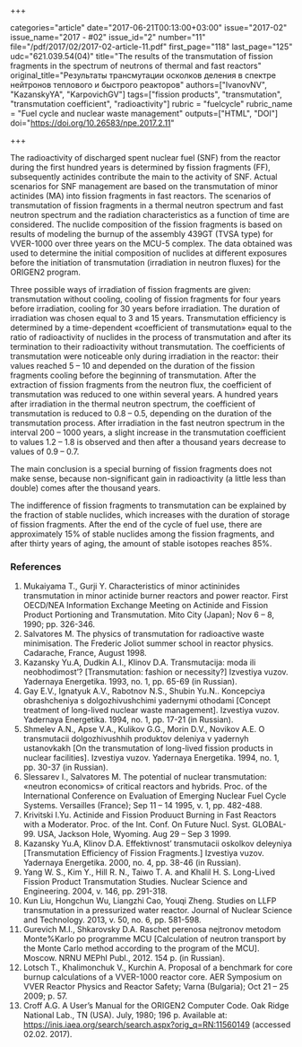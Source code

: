 +++

categories="article"
date="2017-06-21T00:13:00+03:00"
issue="2017-02"
issue_name="2017 - #02"
issue_id="2"
number="11"
file="/pdf/2017/02/2017-02-article-11.pdf"
first_page="118"
last_page="125"
udc="621.039.54(04)"
title="The results of the transmutation of fission fragments in the spectrum of neutrons of thermal and fast reactors"
original_title="Результаты трансмутации осколков деления в спектре нейтронов теплового и быстрого реакторов"
authors=["IvanovNV", "KazanskyYA", "KarpovichGV"]
tags=["fission products", "transmutation", "transmutation coefficient", "radioactivity"]
rubric = "fuelcycle"
rubric_name = "Fuel cycle and nuclear waste management"
outputs=["HTML", "DOI"]
doi="https://doi.org/10.26583/npe.2017.2.11"

+++

The radioactivity of discharged spent nuclear fuel (SNF) from the reactor during the first hundred years is determined by fission fragments (FF), subsequently actinides contribute the main to the activity of SNF. Actual scenarios for SNF management are based on the transmutation of minor actinides (MA) into fission fragments in fast reactors. The scenarios of transmutation of fission fragments in a thermal neutron spectrum and fast neutron spectrum and the radiation characteristics as a function of time are considered. The nuclide composition of the fission fragments is based on results of modeling the burnup of the assembly 439GT (TVSA type) for VVER-1000 over three years on the MCU-5 complex. The data obtained was used to determine the initial composition of nuclides at different exposures before the initiation of transmutation (irradiation in neutron fluxes) for the ORIGEN2 program.

Three possible ways of irradiation of fission fragments are given: transmutation without cooling, cooling of fission fragments for four years before irradiation, cooling for 30 years before irradiation. The duration of irradiation was chosen equal to 3 and 15 years. Transmutation efficiency is determined by a time-dependent «coefficient of transmutation» equal to the ratio of radioactivity of nuclides in the process of transmutation and after its termination to their radioactivity without transmutation. The coefficients of transmutation were noticeable only during irradiation in the reactor: their values reached 5 – 10 and depended on the duration of the fission fragments cooling before the beginning of transmutation. After the extraction of fission fragments from the neutron flux, the coefficient of transmutation was reduced to one within several years. A hundred years after irradiation in the thermal neutron spectrum, the coefficient of transmutation is reduced to 0.8 – 0.5, depending on the duration of the transmutation process. After irradiation in the fast neutron spectrum in the interval 200 – 1000 years, a slight increase in the transmutation coefficient to values 1.2 – 1.8 is observed and then after a thousand years decrease to values of 0.9 – 0.7.

The main conclusion is a special burning of fission fragments does not make sense, because non-significant gain in radioactivity (a little less than double) comes after the thousand years.

The indifference of fission fragments to transmutation can be explained by the fraction of stable nuclides, which increases with the duration of storage of fission fragments. After the end of the cycle of fuel use, there are approximately 15% of stable nuclides among the fission fragments, and after thirty years of aging, the amount of stable isotopes reaches 85%.

### References

1. Mukaiyama T., Gurji Y. Characteristics of minor actininides transmutation in minor actinide burner reactors and power reactor. First OECD/NEA Information Exchange Meeting on Actinide and Fission Product Portioning and Transmutation. Mito City (Japan); Nov 6 – 8, 1990; pp. 326-346.
2. Salvatores M. The physics of transmutation for radioactive waste minimisation. The Frederic Joliot summer school in reactor physics. Cadarache, France, August 1998.
3. Kazansky Yu.A, Dudkin A.I., Klinov D.A. Transmutacija: moda ili neobhodimost’? [Transmutation: fashion or necessity?] Izvestiya vuzov. Yadernaya Energetika. 1993, no. 1, pp. 65-69 (in Russian).
4. Gay E.V., Ignatyuk A.V., Rabotnov N.S., Shubin Yu.N.. Koncepciya obrashcheniya s dolgozhivushchimi yadernymi othodami [Concept treatment of long-lived nuclear waste management]. Izvestiya vuzov. Yadernaya Energetika. 1994, no. 1, pp. 17-21 (in Russian).
5. Shmelev A.N., Apse V.A., Kulikov G.G., Morin D.V., Novikov A.E. O transmutacii dolgozhivushhih produktov deleniya v yadernyh ustanovkakh [On the transmutation of long-lived fission products in nuclear facilities]. Izvestiya vuzov. Yadernaya Energetika. 1994, no. 1, pp. 30-37 (in Russian).
6. Slessarev I., Salvatores M. The potential of nuclear transmutation: «neutron economics» of critical reactors and hybrids. Proc. of the International Conference on Evaluation of Emerging Nuclear Fuel Cycle Systems. Versailles (France); Sep 11 – 14 1995, v. 1, pp. 482-488.
7. Krivitski I.Yu. Actinide and Fission Produuct Burning in Fast Reactors with a Moderator. Proc. of the Int. Conf. On Future Nucl. Syst. GLOBAL-99. USA, Jackson Hole, Wyoming. Aug 29 – Sep 3 1999.
8. Kazansky Yu.A, Klinov D.A. Effektivnost’ transmutacii oskolkov deleyniya [Transmutation Efficiency of Fission Fragments.] Izvestiya vuzov. Yadernaya Energetika. 2000, no. 4, pp. 38-46 (in Russian).
9. Yang W. S., Kim Y., Hill R. N., Taiwo T. A. and Khalil H. S. Long-Lived Fission Product Transmutation Studies. Nuclear Science and Engineering. 2004, v. 146, pp. 291-318.
10. Kun Liu, Hongchun Wu, Liangzhi Cao, Youqi Zheng. Studies on LLFP transmutation in a pressurized water reactor. Journal of Nuclear Science and Technology. 2013, v. 50, no. 6, pp. 581-598.
11. Gurevich M.I., Shkarovsky D.A. Raschet perenosa nejtronov metodom Monte%Karlo po programme MCU [Calculation of neutron transport by the Monte Carlo method according to the program of the MCU]. Мoscow. NRNU MEPhI Publ., 2012. 154 p. (in Russian).
12. Lotsch T., Khalimonchuk V., Kurchin A. Proposal of a benchmark for core burnup calculations of a VVER-1000 reactor core. AER Symposium on VVER Reactor Physics and Reactor Safety; Varna (Bulgaria); Oct 21 – 25 2009; p. 57.
13. Croff A.G. A User’s Manual for the ORIGEN2 Computer Code. Oak Ridge National Lab., TN (USA). July, 1980; 196 p. Available at: https://inis.iaea.org/search/search.aspx?orig_q=RN:11560149 (accessed 02.02. 2017).